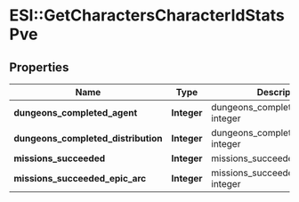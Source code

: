 # ESI::GetCharactersCharacterIdStatsPve

## Properties
Name | Type | Description | Notes
------------ | ------------- | ------------- | -------------
**dungeons_completed_agent** | **Integer** | dungeons_completed_agent integer | [optional] 
**dungeons_completed_distribution** | **Integer** | dungeons_completed_distribution integer | [optional] 
**missions_succeeded** | **Integer** | missions_succeeded integer | [optional] 
**missions_succeeded_epic_arc** | **Integer** | missions_succeeded_epic_arc integer | [optional] 


